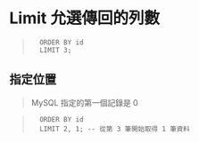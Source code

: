 # Limit 允選傳回的列數

>		ORDER BY id
>		LIMIT 3;

## 指定位置

>	MySQL 指定的第一個記錄是 0

>		ORDER BY id
>		LIMIT 2, 1; -- 從第 3 筆開始取得 1 筆資料

